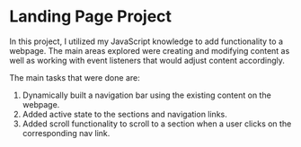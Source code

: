 # Landing Page Project

In this project, I utilized my JavaScript knowledge to add functionality to a webpage. The main areas explored were creating and modifying content as well as working with event listeners that would adjust content accordingly.

The main tasks that were done are:
 1. Dynamically built a navigation bar using the existing content on the webpage.
 2. Added active state to the sections and navigation links.
 3. Added scroll functionality to scroll to a section when a user clicks on the corresponding nav link.
